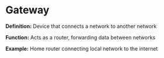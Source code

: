 # Gateway

**Definition:** Device that connects a network to another network

**Function:** Acts as a router, forwarding data between networks

**Example:** Home router connecting local network to the internet
